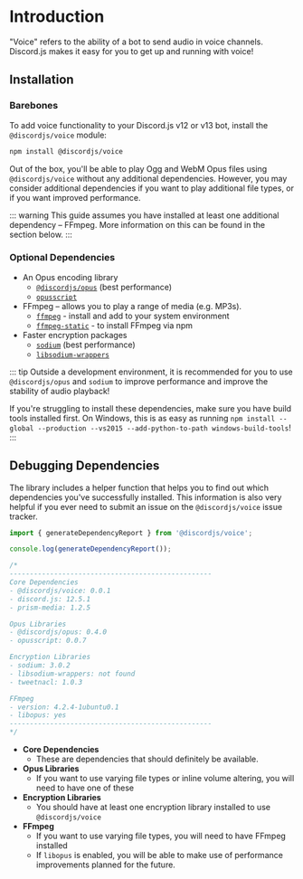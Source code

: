 # Introduction

"Voice" refers to the ability of a bot to send audio in voice channels. Discord.js makes it easy for you to get up and running with voice!

## Installation

### Barebones

To add voice functionality to your Discord.js v12 or v13 bot, install the `@discordjs/voice` module:

```bash
npm install @discordjs/voice
```

Out of the box, you'll be able to play Ogg and WebM Opus files using `@discordjs/voice` without any additional dependencies. However, you may consider additional dependencies if you want to play additional file types, or if you want improved performance.

::: warning
This guide assumes you have installed at least one additional dependency – FFmpeg. More information on this can be found in the
section below.
:::

### Optional Dependencies

- An Opus encoding library
  - [`@discordjs/opus`](https://github.com/discordjs/opus) (best performance)
  - [`opusscript`](https://github.com/abalabahaha/opusscript/)
- FFmpeg – allows you to play a range of media (e.g. MP3s).
  - [`ffmpeg`](https://ffmpeg.org/) - install and add to your system environment
  - [`ffmpeg-static`](https://www.npmjs.com/package/ffmpeg-static) - to install FFmpeg via npm
- Faster encryption packages
  - [`sodium`](https://www.npmjs.com/package/sodium) (best performance)
  - [`libsodium-wrappers`](https://www.npmjs.com/package/libsodium-wrappers)

::: tip
Outside a development environment, it is recommended for you to use `@discordjs/opus` and `sodium` to improve performance and improve the stability of audio playback!

If you're struggling to install these dependencies, make sure you have build tools installed first. On Windows, this is as easy as running `npm install --global --production --vs2015 --add-python-to-path windows-build-tools`!
:::

## Debugging Dependencies

The library includes a helper function that helps you to find out which dependencies you've successfully installed. This information is also very helpful if you ever need to submit an issue on the `@discordjs/voice` issue tracker.

```ts
import { generateDependencyReport } from '@discordjs/voice';

console.log(generateDependencyReport());

/*
--------------------------------------------------
Core Dependencies
- @discordjs/voice: 0.0.1
- discord.js: 12.5.1
- prism-media: 1.2.5

Opus Libraries
- @discordjs/opus: 0.4.0
- opusscript: 0.0.7

Encryption Libraries
- sodium: 3.0.2
- libsodium-wrappers: not found
- tweetnacl: 1.0.3

FFmpeg
- version: 4.2.4-1ubuntu0.1
- libopus: yes
--------------------------------------------------
*/
```

- **Core Dependencies**
  - These are dependencies that should definitely be available.
- **Opus Libraries**
  - If you want to use varying file types or inline volume altering, you will need to have one of these
- **Encryption Libraries**
  - You should have at least one encryption library installed to use `@discordjs/voice`
- **FFmpeg**
  - If you want to use varying file types, you will need to have FFmpeg installed
  - If `libopus` is enabled, you will be able to make use of performance improvements planned for the future.
